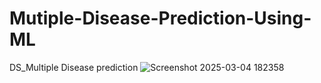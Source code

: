 # Mutiple-Disease-Prediction-Using-ML
DS_Multiple Disease prediction
![Screenshot 2025-03-04 182358](https://github.com/user-attachments/assets/f9fb1a99-4619-4cdd-b611-edb78d2a0375)
